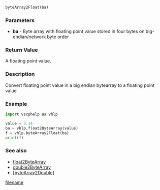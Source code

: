 

```python
byteArray2Float(ba)
```

### Parameters

* **ba** - Byte array with floating point value stored in four bytes on big-endian/network byte order

### Return Value

A floating point value.

### Description

Convert floating point value in a big endian bytearray to a floating point value

### Example 

```python
import vscphelp as vhlp

value = 3.14
ba = vhlp.float2ByteArray(value)
f = vhlp.byteArray2Float(ba)
print(f)
```

### See also

* [float2ByteArray](float2bytearray.md)
* [double2ByteArray](double2bytearray.md)
* [[byteArray2Double](bytearray2double.md)]


[filename](./bottom_copyright.md ':include')